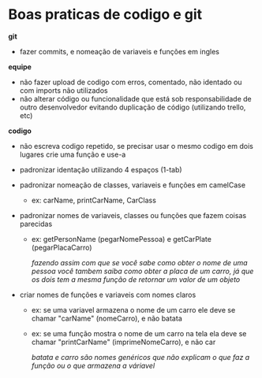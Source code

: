 # Boas praticas de codigo e git

__git__
- fazer commits, e nomeação de variaveis e funções em ingles

__equipe__
- não fazer upload de codigo com erros, comentado, não identado ou com imports não utilizados
- não alterar código ou funcionalidade que está sob responsabilidade de outro desenvolvedor evitando duplicação de código (utilizando trello, etc)

__codigo__
- não escreva codigo repetido, se precisar usar o mesmo codigo em dois lugares crie uma função e use-a

- padronizar identação utilizando 4 espaços (1-tab)

- padronizar nomeação de classes, variaveis e funções em camelCase
    - ex: carName, printCarName, CarClass

- padronizar nomes de variaveis, classes ou funções que fazem coisas parecidas
    - ex: getPersonName (pegarNomePessoa) e getCarPlate (pegarPlacaCarro)

        _fazendo assim com que se você sabe como obter o nome de uma pessoa você tambem saiba como obter a placa de um carro, já que os dois tem a mesma função de retornar um valor de um objeto_

- criar nomes de funções e variaveis com nomes claros
    - ex: se uma variavel armazena o nome de um carro ele deve se chamar "carName" (nomeCarro), e não batata
    - ex: se uma função mostra o nome de um carro na tela ela deve se chamar "printCarName" (imprimeNomeCarro), e não car
    
        _batata e carro são nomes genéricos que não explicam o que faz a função ou o que armazena a váriavel_
